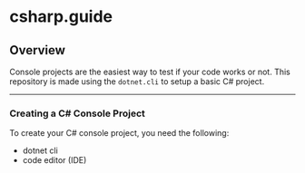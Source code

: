 # csharp.guide

## Overview

Console projects are the easiest way to test if your code works or not. This repository is made using the `dotnet.cli` to setup a basic C# project.

---

### Creating a C# Console Project

To create your C# console project, you need the following:

- dotnet cli
- code editor (IDE)